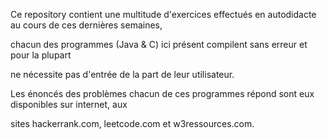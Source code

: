 Ce repository contient une multitude d'exercices effectués en autodidacte au cours de ces dernières semaines,

chacun des programmes (Java & C) ici présent compilent sans erreur et pour la plupart

ne nécessite pas d'entrée de la part de leur utilisateur.

Les énoncés des problèmes chacun de ces programmes répond sont eux disponibles sur internet, aux

sites hackerrank.com, leetcode.com et w3ressources.com.
